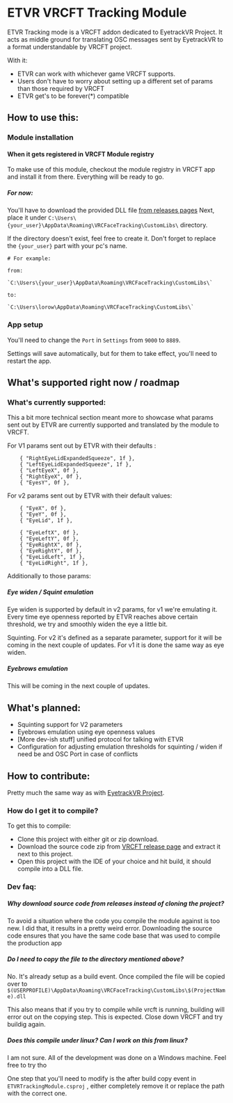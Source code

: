 ﻿# ETVR VRCFT Tracking Module 

ETVR Tracking mode is a VRCFT addon dedicated to EyetrackVR Project.
It acts as middle ground for translating OSC messages sent by EyetrackVR to a format understandable by VRCFT project. 

With it:
- ETVR can work with whichever game VRCFT supports. 
- Users don't have to worry about setting up a different set of params than those required by VRCFT
- ETVR get's to be forever(*) compatible

## How to use this: 

### Module installation
####  When it gets registered in VRCFT Module registry  
To make use of this module, checkout the module registry in VRCFT app and install it from there. 
Everything will be ready to go. 

##### For now: 

You'll have to download the provided DLL file [from releases pages](https://github.com/lorow/ETVRTrackingModule/releases)
Next, place it under `C:\Users\{your_user}\AppData\Roaming\VRCFaceTracking\CustomLibs\` directory.

If the directory doesn't exist, feel free to create it.
Don't forget to replace the `{your_user}` part with your pc's name. 

    # For example:
    
    from:
    
    `C:\Users\{your_user}\AppData\Roaming\VRCFaceTracking\CustomLibs\`
    
    to:
    
    `C:\Users\lorow\AppData\Roaming\VRCFaceTracking\CustomLibs\`

### App setup

You'll need to change the `Port` in `Settings` from `9000` to `8889`.

Settings will save automatically, but for them to take effect, you'll need to restart the app.

## What's supported right now / roadmap 

### What's currently supported: 

This a bit more technical section meant more to showcase what params sent out by ETVR are currently supported 
and translated by the module to VRCFT.

For V1 params sent out by ETVR with their defaults :

        { "RightEyeLidExpandedSqueeze", 1f },
        { "LeftEyeLidExpandedSqueeze", 1f },
        { "LeftEyeX", 0f },
        { "RightEyeX", 0f },
        { "EyesY", 0f },

For v2 params sent out by ETVR with their default values:

        { "EyeX", 0f },
        { "EyeY", 0f },
        { "EyeLid", 1f },
        
        { "EyeLeftX", 0f },
        { "EyeLeftY", 0f },
        { "EyeRightX", 0f },
        { "EyeRightY", 0f },
        { "EyeLidLeft", 1f },
        { "EyeLidRight", 1f },

Additionally to those params:

##### Eye widen / Squint emulation

Eye widen is supported by default in v2 params, for v1 we're emulating it. Every time eye openness reported by ETVR
reaches above certain threshold, we try and smoothly widen the eye a little bit. 

Squinting. For v2 it's defined as a separate parameter, support for it will be coming in the next couple of updates. For v1 it is done the same way as eye widen.

##### Eyebrows emulation  

This will be coming in the next couple of updates. 

## What's planned: 

- Squinting support for V2 parameters 
- Eyebrows emulation using eye openness values 
- [More dev-ish stuff] unified protocol for talking with ETVR
- Configuration for adjusting emulation thresholds for squinting / widen if need be and OSC Port in case of conflicts 

## How to contribute:
Pretty much the same way as with [EyetrackVR Project](https://github.com/EyeTrackVR/eyetrackvr). 

### How do I get it to compile? 

To get this to compile: 

- Clone this project with either git or zip download. 
- Download the source code zip from [VRCFT release page](https://github.com/benaclejames/VRCFaceTracking/releases) and extract it next to this project. 
- Open this project with the IDE of your choice and hit build, it should compile into a DLL file. 

### Dev faq: 

##### Why download source code from releases instead of cloning the project? 

To avoid a situation where the code you compile the module against is too new. 
I did that, it results in a pretty weird error.
Downloading the source code ensures that you have the same code base that was used to compile the production app

##### Do I need to copy the file to the directory mentioned above? 

No. It's already setup as a build event. 
Once compiled the file will be copied over to `$(USERPROFILE)\AppData\Roaming\VRCFaceTracking\CustomLibs\$(ProjectName).dll` 

This also means that if you try to compile while vrcft is running, building will error out on the copying step. This is expected. 
Close down VRCFT and try buildig again.

##### Does this compile under linux? Can I work on this from linux?

I am not sure. All of the development was done on a Windows machine. Feel free to try tho 

One step that you'll need to modify is the after build copy event in  `ETVRTrackingModule.csproj` , either completely remove it or replace the path with the correct one. 